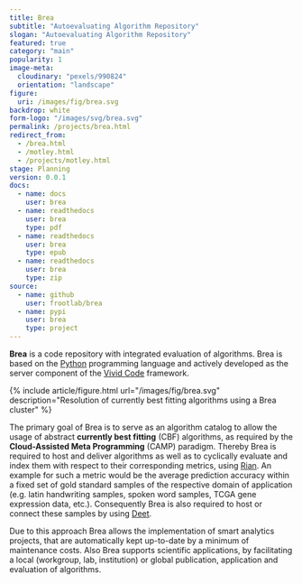 ```yaml
---
title: Brea
subtitle: "Autoevaluating Algorithm Repository"
slogan: "Autoevaluating Algorithm Repository"
featured: true
category: "main"
popularity: 1
image-meta:
  cloudinary: "pexels/990824"
  orientation: "landscape"
figure:
  uri: /images/fig/brea.svg
backdrop: white
form-logo: "/images/svg/brea.svg"
permalink: /projects/brea.html
redirect_from:
  - /brea.html
  - /motley.html
  - /projects/motley.html
stage: Planning
version: 0.0.1
docs:
  - name: docs
    user: brea
  - name: readthedocs
    user: brea
    type: pdf
  - name: readthedocs
    user: brea
    type: epub
  - name: readthedocs
    user: brea
    type: zip
source:
  - name: github
    user: frootlab/brea
  - name: pypi
    user: brea
    type: project
---
```


**Brea** is a code repository with integrated evaluation of algorithms. Brea is
based on the [Python](https://www.python.org/) programming language and actively
developed as the server component of the [Vivid Code](/vivid) framework.

{% include article/figure.html url="/images/fig/brea.svg"
  description="Resolution of currently best fitting algorithms using a Brea cluster" %}

The primary goal of Brea is to serve as an algorithm catalog to allow the usage
of abstract **currently best fitting** (CBF) algorithms, as required by the
**Cloud-Assisted Meta Programming** (CAMP) paradigm. Thereby Brea is required to
host and deliver algorithms as well as to cyclically evaluate and index them
with respect to their corresponding metrics, using
[Rian](https://github.com/frootlab/rian). An example for such a metric would be
the average prediction accuracy within a fixed set of gold standard samples of
the respective domain of application (e.g. latin handwriting samples, spoken
word samples, TCGA gene expression data, etc.). Consequently Brea is also
required to host or connect these samples by using
[Deet](https://github.com/frootlab/deet).

Due to this approach Brea allows the implementation of smart analytics
projects, that are automatically kept up-to-date by a minimum of maintenance
costs. Also Brea supports scientific applications, by facilitating a local
(workgroup, lab, institution) or global publication, application and evaluation
of algorithms.
